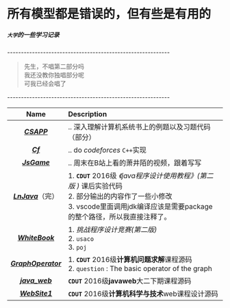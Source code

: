   **所有模型都是错误的，但有些是有用的**
  ================
 ##### **_`大学`的一些学习记录_**<br>

 -----------------------------------------------------------<br>
> 先生，不唱第二部分吗<br>
> 我还没教你独唱部分呢<br>
> 可我已经会唱了<br>

-----------------------------------------------------------<br>

  | Name | Description |
  | :-: | :- |
  | **_[CSAPP](https://github.com/anlance/anlance/tree/master/CSAPP)_**                |  .. 深入理解计算机系统书上的例题以及习题代码（部分） |
  | **_[Cf](https://github.com/anlance/anlance/tree/master/Cf)_**                      | .. do *codeforces*  `C++`实现 |
  | **_[JsGame](https://github.com/anlance/anlance/tree/master/JsGame)_**              | .. 周末在B站上看的萧井陌的视频，跟着写写 |
  | **_[LnJava](https://github.com/anlance/anlance/tree/master/LnJava)_**（完）         | 1. **`CDUT`** 2016级 _《java程序设计使用教程》(第二版 )_  课后实验代码<br>  2. 部分输出的内容作了一些小修改<br>   3. vscode里面调用jdk编译应该是需要package的整个路径，所以我直接注释了。<br> |
  | **_[WhiteBook](https://github.com/anlance/anlance/tree/master/WhiteBook)_**         | 1. _挑战程序设计竞赛(第二版)_ <br> 2. `usaco` <br> 3. `poj`  |
  | **_[GraphOperator](https://github.com/anlance/anlance/tree/master/GraphOperator)_** | 1. **`CDUT`** 2016级**计算机问题求解**课程源码<br> 2. `question` : The basic operator of the graph |
  |  **_[java_web](https://github.com/anlance/anlance/tree/master/java_web)_**    | **`CDUT`** 2016级**javaweb**大二下期课程源码<br> |
  |  **_[WebSite1](https://github.com/anlance/anlance/tree/master/WebSite1)_**    | **`CDUT`** 2016级**计算机科学与技术**web课程设计源码<br> |
  